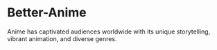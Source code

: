 # Better-Anime
Anime has captivated audiences worldwide with its unique storytelling, vibrant animation, and diverse genres.
